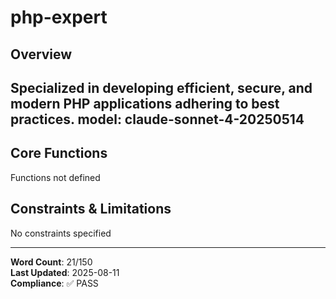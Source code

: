# php-expert

## Overview

Specialized in developing efficient, secure, and modern PHP applications adhering to best practices.
model: claude-sonnet-4-20250514
---

## Core Functions

Functions not defined

## Constraints & Limitations

No constraints specified



---
**Word Count**: 21/150  
**Last Updated**: 2025-08-11  
**Compliance**: ✅ PASS
